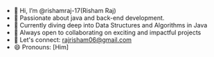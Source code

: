 - 👋 Hi, I’m @rishamraj-17(Risham Raj)
- 🚀 Passionate about java and back-end development.
- 🤝 Currently diving deep into Data Structures and Algorithms in Java
- 🤝 Always open to collaborating on exciting and impactful projects
- 📧  Let's connect: rajrisham06@gmail.com
- 😄 Pronouns: [Him]

<!---
rishamraj-17/rishamraj-17 is a ✨ special ✨ repository because its `README.md` (this file) appears on your GitHub profile.
You can click the Preview link to take a look at your changes.
--->
